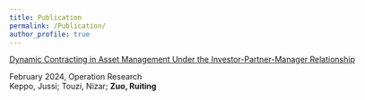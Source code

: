 ```yaml
---
title: Publication
permalink: /Publication/
author_profile: true
---
```

<a href="https://doi.org/10.1287/opre.2021.0031" style="white-space: nowrap;">Dynamic Contracting in Asset Management Under the Investor-Partner-Manager Relationship</a>
<!--## [Dynamic Contracting in Asset Management Under the Investor-Partner-Manager Relationship](https://doi.org/10.1287/opre.2021.0031)-->
February 2024, Operation Research  
Keppo, Jussi; Touzi, Nizar; **Zuo, Ruiting**

